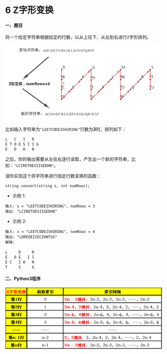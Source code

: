 # 6 Z字形变换


#### 一、题目

将一个给定字符串根据给定的行数，以从上往下、从左到右进行```Z```字形排列。

![image](https://github.com/Anfany/LeetCode_Python3_Solution/blob/master/%E5%AD%97%E7%AC%A6%E4%B8%B2/6.1.png)

比如输入字符串为```"LEETCODEISHIRING"```行数为**3**时，排列如下：
```
L   C   I   R
E T O E S I I G
E   D   H   N
```
之后，你的输出需要从左往右逐行读取，产生出一个新的字符串，比如：```"LCIRETOESIIGEDHN"```。

请你实现这个将字符串进行指定行数变换的函数：
```
string convert(string s, int numRows);
```
* 示例 1:
```
输入: s = "LEETCODEISHIRING", numRows = 3
输出: "LCIRETOESIIGEDHN"
```
* 示例 2:
```
输入: s = "LEETCODEISHIRING", numRows = 4
输出: "LDREOEIIECIHNTSG"
解释:

L     D     R
E   O E   I I
E C   I H   N
T     S     G
```

#### 二、Python3程序


![image](https://github.com/Anfany/LeetCode_Python3_Solution/blob/master/%E5%AD%97%E7%AC%A6%E4%B8%B2/6.2.jpg)

```

```

